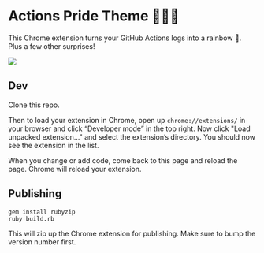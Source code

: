 # Actions Pride Theme 🌈🌈🌈

This Chrome extension turns your GitHub Actions logs into a rainbow 🌈. Plus a few other surprises!

![](https://raw.githubusercontent.com/mscoutermarsh/actions-hack/main/rainbow.gif)

## Dev
Clone this repo.

Then to load your extension in Chrome, open up `chrome://extensions/` in your browser and click “Developer mode” in the top right. Now click "Load unpacked extension…" and select the extension’s directory. You should now see the extension in the list.

When you change or add code, come back to this page and reload the page. Chrome will reload your extension.

## Publishing
```
gem install rubyzip
ruby build.rb
```

This will zip up the Chrome extension for publishing. Make sure to bump the version number first.
